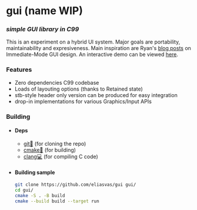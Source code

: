 # gui (name WIP)
### _simple GUI library in C99_

This is an experiment on a hybrid UI system.
Major goals are portability, maintainability and expresiveness.
Main inspiration are Ryan's [blog posts](https://www.rfleury.com/p/ui-series-table-of-contents) on Immediate-Mode GUI design.
An interactive demo can be viewed [here](https://pages.github.com/).
### Features
- Zero dependencies C99 codebase
- Loads of layouting options (thanks to Retained state)
- stb-style header only version can be produced for easy integration
- drop-in implementations for various Graphics/Input APIs
### Building
- #### Deps
    - [git🧰](https://git-scm.com/downloads) (for cloning the repo)
    -  [cmake🔪](https://cmake.org/download/) (for building)
    - [clang💻](https://releases.llvm.org/download.html) (for compiling C code)
- #### Building sample
    ```bash
    git clone https://github.com/eliasvas/gui gui/
    cd gui/
    cmake -S . -B build
    cmake --build build --target run 
    ```